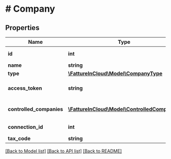 # # Company

## Properties

Name | Type | Description | Notes
------------ | ------------- | ------------- | -------------
**id** | **int** | Company unique identifier. | [optional]
**name** | **string** | Company name. | [optional]
**type** | [**\FattureInCloud\Model\CompanyType**](CompanyType.md) |  | [optional]
**access_token** | **string** | CompanyAuthentication token for this company. [Only if type&#x3D;company] | [optional]
**controlled_companies** | [**\FattureInCloud\Model\ControlledCompany[]**](ControlledCompany.md) | List of controlled companies. [Only if type&#x3D;accountant] | [optional]
**connection_id** | **int** | Company connection id. | [optional]
**tax_code** | **string** | Tax code. | [optional]

[[Back to Model list]](../../README.md#models) [[Back to API list]](../../README.md#endpoints) [[Back to README]](../../README.md)
